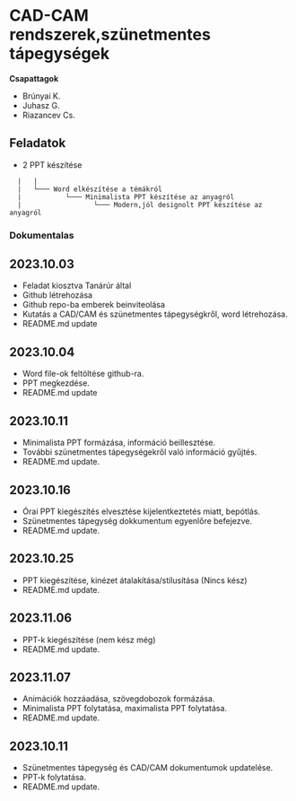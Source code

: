 # CAD-CAM rendszerek,szünetmentes tápegységek

**Csapattagok**
- Brúnyai K.
- Juhasz G.
- Riazancev Cs.

## Feladatok
- 2 PPT készítése
```
  |   |
  |   └─── Word elkészítése a témákról
  |           └─── Minimalista PPT készítése az anyagról
  |                  └─── Modern,jól designolt PPT készítése az anyagról
```
### Dokumentalas
## 2023.10.03
  - Feladat kiosztva Tanárúr által
  - Github létrehozása
  - Github repo-ba emberek beinviteolása
  - Kutatás a CAD/CAM és szünetmentes tápegységkről, word  létrehozása.
  - README.md update

## 2023.10.04
  - Word file-ok feltöltése github-ra.
  - PPT megkezdése.
  - README.md update

## 2023.10.11
  - Minimalista PPT formázása, információ beillesztése.
  - További szünetmentes tápegységekről való információ gyűjtés.
  - README.md update.

## 2023.10.16
  - Órai PPT kiegészítés elvesztése kijelentkeztetés miatt, bepótlás.
  - Szünetmentes tápegység dokkumentum egyenlőre befejezve.
  - README.md update.

## 2023.10.25
  - PPT kiegészítése, kinézet átalakítása/stílusítása (Nincs kész)
  - README.md update.

## 2023.11.06
  - PPT-k kiegészítése (nem kész még)
  - README.md update.

## 2023.11.07
  - Animációk hozzáadása, szövegdobozok formázása.
  - Minimalista PPT folytatása, maximalista PPT folytatása.
  - README.md update.

## 2023.10.11
  - Szünetmentes tápegység és CAD/CAM dokumentumok updatelése.
  - PPT-k folytatása.
  - README.md update.
